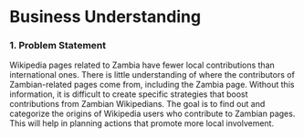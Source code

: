 # **Business Understanding**
### 1. Problem Statement
Wikipedia pages related to Zambia have fewer local contributions than international ones. There is little understanding of where the contributors of Zambian-related pages come from, including the Zambia page. Without this information, it is difficult to create specific strategies that boost contributions from Zambian Wikipedians. The goal is to find out and categorize the origins of Wikipedia users who contribute to Zambian pages. This will help in planning actions that promote more local involvement.
